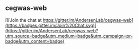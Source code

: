 ## cegwas-web

[![Join the chat at https://gitter.im/AndersenLab/cegwas-web](https://badges.gitter.im/Join%20Chat.svg)](https://gitter.im/AndersenLab/cegwas-web?utm_source=badge&utm_medium=badge&utm_campaign=pr-badge&utm_content=badge)